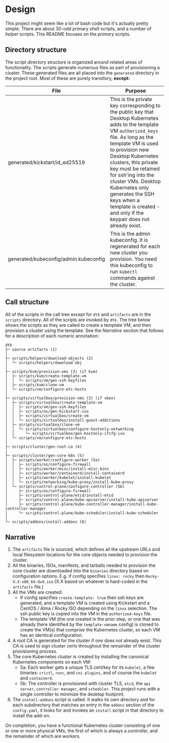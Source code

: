 # Design

This project might seem like a lot of bash code but it's actually pretty simple. There are about 30-odd primary shell scripts, and a number of *helper* scripts. This README focuses on the *primary* scripts.

## Directory structure

The script directory structure is organized around related areas of functionality. The scripts generate numerous files as part of provisioning a cluster. These generated files are all placed into the `generated` directory in the project root. Most of these are purely transitory, **except:**

| File | Purpose |
| ---- | ------- |
| generated/kickstart/id_ed25519 | This is the private key corresponding to the public key that Desktop Kubernetes adds to the template VM `authorized_keys` file. As long as the template VM is used to provision new Desktop Kubernetes clusters, this private key must be retained for ssh'ing into the cluster VMs. Desktop Kubernetes only generates the SSH keys when a template is created - and only if the keypair does not already exist. |
| generated/kubeconfig/admin.kubeconfig | This is the admin kubeconfig. It is regenerated for each new cluster you provision. You need this kubeconfig to run `kubectl` commands against the cluster. |

## Call structure

All of the scripts in the call tree except for `dtk` and `artifacts` are in the `scripts` directory. All of the scripts are invoked by `dtk`. The tree below shows the scripts as they are called to create a template VM, and then provision a cluster using the template. See the _Narrative_ section that follows for a description of each numeric annotation:

```
dtk
├─ source artifacts (1)
│
├─ scripts/helpers/download-objects (2)
│  └─ scripts/helpers/download-obj
│
├─ scripts/kvm/provision-vms (3) (if kvm)
│  ├─ scripts/kvm/create-template-vm
│  │  └─ scripts/vm/gen-ssh-keyfiles
│  ├─ scripts/kvm/clone-vm
│  └─ scripts/vm/configure-etc-hosts
│
├─ scripts/virtualbox/provision-vms (3) (if vbox)
│  ├─ scripts/virtualbox/create-template-vm
│  │  ├─ scripts/vm/gen-ssh-keyfiles
│  │  ├─ scripts/os/gen-kickstart-iso
│  │  ├─ scripts/virtualbox/create-vm
│  │  └─ scripts/virtualbox/install-guest-additions
│  ├─ scripts/virtualbox/clone-vm
│  │  └─ scripts/virtualbox/configure-hostonly-networking
│  │     └─ scripts/virtualbox/gen-hostonly-ifcfg-iso
│  └─ scripts/vm/configure-etc-hosts
│
├─ scripts/cluster/gen-root-ca (4)
│
├─ scripts/cluster/gen-core-k8s (5)
│  ├─ scripts/worker/configure-worker (5a)
│  │  ├─ scripts/os/configure-firewall
│  │  ├─ scripts/worker/misc/install-misc-bins
│  │  ├─ scripts/worker/containerd/install-containerd
│  │  ├─ scripts/worker/kubelet/install-kubelet
│  │  └─ scripts/networking/kube-proxy/install-kube-proxy
│  └─ scripts/control-plane/configure-controller (5b)
│     ├─ scripts/os/configure-firewall
│     ├─ scripts/control-plane/etcd/install-etcd
│     ├─ scripts/control-plane/kube-apiserver/install-kube-apiserver
│     ├─ scripts/control-plane/kube-controller-manager/install-kube-controller-manager
│     └─ scripts/control-plane/kube-scheduler/install-kube-scheduler
|
└─ scripts/addons/install-addons (6)
```

## Narrative

1. The `artifacts` file is sourced, which defines all the upstream URLs and local filesystem locations for the core objects needed to provision the cluster.
2. All the binaries, ISOs, manifests, and tarballs needed to provision the core cluster are downloaded into the `binaries` directory based on configuration options. E.g. if config specifies `linux: rocky` then `Rocky-X.X-x86_64-dvd.iso` (X.X based on whatever is hard-coded in the `artifacts` file.)
3. All the VMs are created:
    - If config specifies `create-template: true` then ssh keys are generated, and a template VM is created using Kickstart and a CentOS / Alma / Rocky ISO depending on the `linux` selection. The ssh public key is copied into the VM in the `authorized-keys` file.
    - The template VM (the one created in the prior step, or one that was already there identified by the `template-vmname` config) is cloned to create the VM(s) that comprise the Kubernetes cluster, so each VM has an identical configuration.
4. A root CA is generated for the cluster if one does not already exist. This CA is used to sign cluster certs throughout the remainder of the cluster provisioning process.
5. The core Kubernetes cluster is created by installing the canonical Kubernetes components on each VM:
    - 5a: Each worker gets a unique TLS cert/key for its `kubelet`, a few binaries: `crictl`, `runc`, and `cni plugins`, and of course the `kubelet` and `containerd`.
    - 5b: The controller is provisioned with cluster TLS, `etcd`, the `api server`, `controller manager`, and `scheduler`. This project runs with a single controller to minimize the desktop footprint.
6. The `install-addons` script is called. It walks its own directory and for each subdirectory that matches an entry in the `addons` section of the `config.yaml`, it looks for and invokes an `install` script in that directory to install the add-on.

On completion, you have a functional Kubernetes cluster consisting of one or one or more physical VMs, the first of which is always a controller, and the remainder of which are workers.
